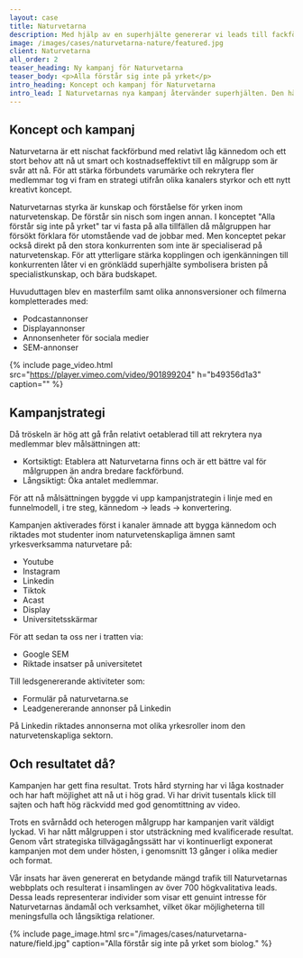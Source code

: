 ```yaml
---
layout: case
title: Naturvetarna
description: Med hjälp av en superhjälte genererar vi leads till fackförbundet Naturvetarna.
image: /images/cases/naturvetarna-nature/featured.jpg
client: Naturvetarna
all_order: 2
teaser_heading: Ny kampanj för Naturvetarna
teaser_body: <p>Alla förstår sig inte på yrket</p>
intro_heading: Koncept och kampanj för Naturvetarna
intro_lead: I Naturvetarnas nya kampanj återvänder superhjälten. Den här gången till en åker. Hur kan det generera leads?  
---
```


## Koncept och kampanj

Naturvetarna är ett nischat fackförbund med relativt låg kännedom och ett stort behov att nå ut smart och kostnadseffektivt till en målgrupp som är svår att nå. För att stärka förbundets varumärke och rekrytera fler medlemmar tog vi fram en strategi utifrån olika kanalers styrkor och ett nytt kreativt koncept.

Naturvetarnas styrka är kunskap och förståelse för yrken inom naturvetenskap. De förstår sin nisch som ingen annan. I konceptet "Alla förstår sig inte på yrket" tar vi fasta på alla tillfällen då målgruppen har försökt förklara för utomstående vad de jobbar med. Men konceptet pekar också direkt på den stora konkurrenten som inte är specialiserad på naturvetenskap. För att ytterligare stärka kopplingen och igenkänningen till konkurrenten låter vi en grönklädd superhjälte symbolisera bristen på specialistkunskap, och bära budskapet.

Huvuduttagen blev en masterfilm samt olika annonsversioner och filmerna kompletterades med: 

- Podcastannonser
- Displayannonser 
- Annonsenheter för sociala medier 
- SEM-annonser 

{%
  include page_video.html
  src="https://player.vimeo.com/video/901899204"
  h="b49356d1a3"
  caption=""
%}

## Kampanjstrategi
Då tröskeln är hög att gå från relativt oetablerad till att rekrytera nya medlemmar blev målsättningen att: 

- Kortsiktigt: Etablera att Naturvetarna finns och är ett bättre val för målgruppen än andra bredare fackförbund.
- Långsiktigt: Öka antalet medlemmar.

För att nå målsättningen byggde vi upp kampanjstrategin i linje med en funnelmodell, i tre steg, kännedom → leads → konvertering.  

Kampanjen aktiverades först i kanaler ämnade att bygga kännedom och riktades mot studenter inom naturvetenskapliga ämnen samt yrkesverksamma naturvetare på: 

- Youtube
- Instagram
- Linkedin
- Tiktok
- Acast
- Display
- Universitetsskärmar

För att sedan ta oss ner i tratten via: 

- Google SEM
- Riktade insatser på universitetet

Till ledsgenererande aktiviteter som:

- Formulär på naturvetarna.se
- Leadgenererande annonser på Linkedin

På Linkedin riktades annonserna mot olika yrkesroller inom den naturvetenskapliga sektorn.

## Och resultatet då?
Kampanjen har gett fina resultat. Trots hård styrning har vi låga kostnader och har haft möjlighet att nå ut i hög grad. Vi har drivit tusentals klick till sajten och haft hög räckvidd med god genomtittning av video. 

Trots en svårnådd och heterogen målgrupp har kampanjen varit väldigt lyckad. Vi har nått målgruppen i stor utsträckning med kvalificerade resultat. Genom vårt strategiska tillvägagångssätt har vi kontinuerligt exponerat kampanjen mot dem under hösten, i genomsnitt 13 gånger i olika medier och format. 

Vår insats har även genererat en betydande mängd trafik till Naturvetarnas webbplats och resulterat i insamlingen av över 700 högkvalitativa leads. Dessa leads representerar individer som visar ett genuint intresse för Naturvetarnas ändamål och verksamhet, vilket ökar möjligheterna till meningsfulla och långsiktiga relationer. 

{%
  include page_image.html
  src="/images/cases/naturvetarna-nature/field.jpg"
  caption="Alla förstår sig inte på yrket som biolog."
%}

